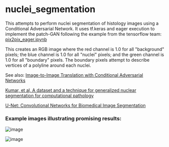 # nuclei_segmentation
This attempts to perform nuclei segmentation of histology images using a Conditional Adversarial Network. It uses tf.keras and eager execution to implement the patch-GAN following the example from the tensorflow team: [pix2pix_eager.ipynb](https://github.com/tensorflow/tensorflow/blob/master/tensorflow/contrib/eager/python/examples/pix2pix/pix2pix_eager.ipynb)

This creates an RGB image where the red channel is 1.0 for all "background" pixels; the blue channel is 1.0 for all "nuclei" pixels; and the green channel is 1.0 for all "boundary" pixels. The boundary pixels attempt to describe vertices of a polyline around each nuclei.

See also:
[Image-to-Image Translation with Conditional Adversarial Networks](https://arxiv.org/abs/1611.07004) 

[Kumar, et al, A dataset and a technique for generalized nuclear segmentation for computational pathology](https://www.researchgate.net/profile/Ruchika_Verma3/publication/314271512_A_Dataset_and_a_Technique_for_Generalized_Nuclear_Segmentation_for_Computational_Pathology/links/59d5292c0f7e9b7a7e466661/A-Dataset-and-a-Technique-for-Generalized-Nuclear-Segmentation-for-Computational-Pathology.pdf)

[U-Net: Convolutional Networks for Biomedical Image Segmentation](https://arxiv.org/pdf/1505.04597.pdf)

### Example images illustrating promising results:
![image](https://user-images.githubusercontent.com/6138503/47751436-fc1b2f80-dc4e-11e8-853f-a2412a28bd2e.png)

![image](https://user-images.githubusercontent.com/6138503/48308884-3bd0f980-e522-11e8-9c62-fe0483cb5cf8.png)
